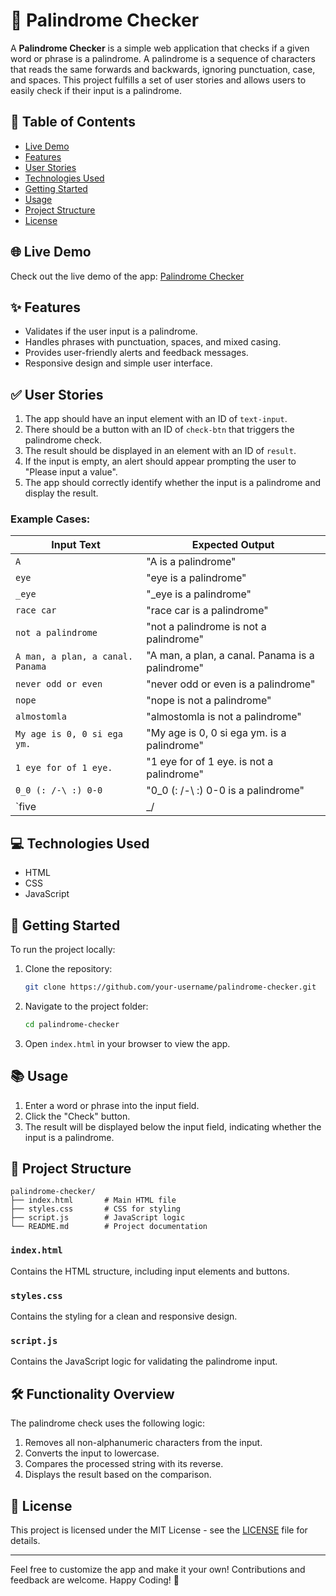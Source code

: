 # 🚀 Palindrome Checker

A **Palindrome Checker** is a simple web application that checks if a given word or phrase is a palindrome. A palindrome is a sequence of characters that reads the same forwards and backwards, ignoring punctuation, case, and spaces. This project fulfills a set of user stories and allows users to easily check if their input is a palindrome.

## 📝 Table of Contents

- [Live Demo](#live-demo)
- [Features](#features)
- [User Stories](#user-stories)
- [Technologies Used](#technologies-used)
- [Getting Started](#getting-started)
- [Usage](#usage)
- [Project Structure](#project-structure)
- [License](#license)

## 🌐 Live Demo

Check out the live demo of the app: [Palindrome Checker](https://your-live-demo-link.com)

## ✨ Features

- Validates if the user input is a palindrome.
- Handles phrases with punctuation, spaces, and mixed casing.
- Provides user-friendly alerts and feedback messages.
- Responsive design and simple user interface.

## ✅ User Stories

1. The app should have an input element with an ID of `text-input`.
2. There should be a button with an ID of `check-btn` that triggers the palindrome check.
3. The result should be displayed in an element with an ID of `result`.
4. If the input is empty, an alert should appear prompting the user to "Please input a value".
5. The app should correctly identify whether the input is a palindrome and display the result.

### Example Cases:

| Input Text                              | Expected Output                            |
|-----------------------------------------|--------------------------------------------|
| `A`                                     | "A is a palindrome"                        |
| `eye`                                   | "eye is a palindrome"                      |
| `_eye`                                  | "_eye is a palindrome"                     |
| `race car`                              | "race car is a palindrome"                 |
| `not a palindrome`                      | "not a palindrome is not a palindrome"     |
| `A man, a plan, a canal. Panama`        | "A man, a plan, a canal. Panama is a palindrome" |
| `never odd or even`                     | "never odd or even is a palindrome"        |
| `nope`                                  | "nope is not a palindrome"                 |
| `almostomla`                            | "almostomla is not a palindrome"           |
| `My age is 0, 0 si ega ym.`             | "My age is 0, 0 si ega ym. is a palindrome" |
| `1 eye for of 1 eye.`                   | "1 eye for of 1 eye. is not a palindrome"  |
| `0_0 (: /-\ :) 0-0`                     | "0_0 (: /-\ :) 0-0 is a palindrome"        |
| `five|\_/|four`                         | "five|\_/|four is not a palindrome"        |

## 💻 Technologies Used

- HTML
- CSS
- JavaScript

## 🚀 Getting Started

To run the project locally:

1. Clone the repository:
   ```bash
   git clone https://github.com/your-username/palindrome-checker.git
   ```
2. Navigate to the project folder:
   ```bash
   cd palindrome-checker
   ```
3. Open `index.html` in your browser to view the app.

## 📚 Usage

1. Enter a word or phrase into the input field.
2. Click the "Check" button.
3. The result will be displayed below the input field, indicating whether the input is a palindrome.

## 📁 Project Structure

```
palindrome-checker/
├── index.html       # Main HTML file
├── styles.css       # CSS for styling
├── script.js        # JavaScript logic
└── README.md        # Project documentation
```

### `index.html`

Contains the HTML structure, including input elements and buttons.

### `styles.css`

Contains the styling for a clean and responsive design.

### `script.js`

Contains the JavaScript logic for validating the palindrome input.

## 🛠️ Functionality Overview

The palindrome check uses the following logic:

1. Removes all non-alphanumeric characters from the input.
2. Converts the input to lowercase.
3. Compares the processed string with its reverse.
4. Displays the result based on the comparison.

## 📄 License

This project is licensed under the MIT License - see the [LICENSE](LICENSE) file for details.

---

Feel free to customize the app and make it your own! Contributions and feedback are welcome. Happy Coding! 🎉
